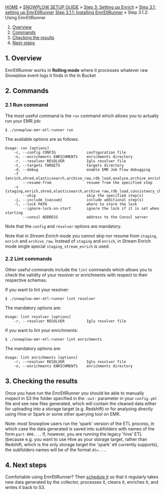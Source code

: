 <a name="top" />

[HOME](Home) » [SNOWPLOW SETUP GUIDE](Setting-up-Snowplow) » [Step 3: Setting up Enrich](Setting-up-enrich) » [Step 3.1: setting up EmrEtlRunner](Setting-up-EmrEtlRunner) [Step 3.1.1: Installing EmrEtlRunner](1-Installing-EmrEtlRunner) » Step 3.1.2: Using EmrEtlRunner

1. [Overview](#usage-overview)
2. [Commands](#commands)
3. [Checking the results](#checking)
4. [Next-steps](#next-steps)

<a name="usage-overview"/>

## 1. Overview

EmrEtlRunner works in **Rolling mode** where it processes whatever raw Snowplow event logs it finds
in the In Bucket

<a name="commands"/>

## 2. Commands

### 2.1 Run command

The most useful command is the `run` command which allows you to actually run your EMR job:

    $ ./snowplow-emr-etl-runner run

The available options are as follows:

    Usage: run [options]
        -c, --config CONFIG              configuration file
        -n, --enrichments ENRICHMENTS    enrichments directory
        -r, --resolver RESOLVER          Iglu resolver file
        -t, --targets TARGETS            targets directory
        -d, --debug                      enable EMR Job Flow debugging
        -f {enrich,shred,elasticsearch,archive_raw,rdb_load,analyze,archive_enriched,archive_shredded,staging_stream_enrich},
            --resume-from                resume from the specified step
        -x {staging,enrich,shred,elasticsearch,archive_raw,rdb_load,consistency_check,analyze,load_manifest_check,archive_enriched,archive_shredded,staging_stream_enrich},
            --skip                       skip the specified step(s)
        -i, --include {vacuum}           include additional step(s)
        -l, --lock PATH                  where to store the lock
            --ignore-lock-on-start       ignore the lock if it is set when starting
            --consul ADDRESS             address to the Consul server

Note that the `config` and `resolver` options are mandatory.

Note that in *Stream Enrich mode* you cannot skip nor resume from `staging`, `enrich` and `archive_raw`.
Instead of `staging` and `enrich`, in Stream Enrich mode single special `staging_stream_enrich` is used.

### 2.2 Lint commands

Other useful commands include the `lint` commands which allows you to check the validity of your
resolver or enrichments with respect to their respective schemas.

If you want to lint your resolver:

    $ ./snowplow-emr-etl-runner lint resolver

The mandatory options are:

    Usage: lint resolver [options]
        -r, --resolver RESOLVER          Iglu resolver file

If you want to lint your enrichments:

    $ ./snowplow-emr-etl-runner lint enrichments

The mandatory options are:

    Usage: lint enrichments [options]
        -r, --resolver RESOLVER          Iglu resolver file
        -n, --enrichments ENRICHMENTS    enrichments directory


<a name="running"/>

<a name="checking"/>

## 3. Checking the results

Once you have run the EmrEtlRunner you should be able to manually inspect in S3 the folder specified in the `:out:` parameter in your `config.yml` file and see new files generated, which will contain the cleaned data either for uploading into a storage target (e.g. Redshift) or for analysing directly using Hive or Spark or some other querying tool on EMR.

Note: most Snowplow users run the 'spark' version of the ETL process, in which case the data generated is saved into subfolders with names of the form `part-000...`. If, however,  you are running the legacy 'hive' ETL (because e.g. you want to use Hive as your storage target, rather than Redshift, which is the only storage target the 'spark' etl currently supports), the subfolders names will be of the format `dt=...`.

## 4. Next steps

Comfortable using EmrEtlRunner? Then [schedule it][schedule] so that it regularly takes new data generated by the collector, processes it, cleans it, enriches it, and writes it back to S3.

[schedule]: 3-Scheduling-EmrEtlRunner
